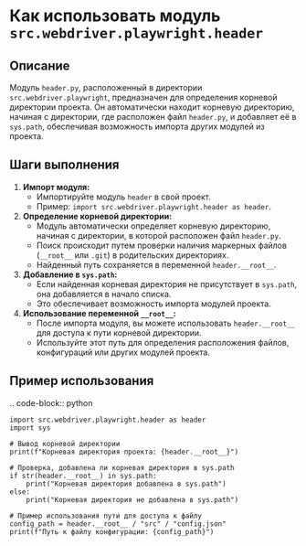 Как использовать модуль `src.webdriver.playwright.header`
=========================================================================================

Описание
-------------------------
Модуль `header.py`, расположенный в директории `src.webdriver.playwright`, предназначен для определения корневой директории проекта. Он автоматически находит корневую директорию, начиная с директории, где расположен файл `header.py`, и добавляет её в `sys.path`, обеспечивая возможность импорта других модулей из проекта.

Шаги выполнения
-------------------------
1. **Импорт модуля:**
   - Импортируйте модуль `header` в свой проект.
   -  Пример: `import src.webdriver.playwright.header as header`.
2. **Определение корневой директории:**
    -  Модуль автоматически определяет корневую директорию, начиная с директории, в которой расположен файл `header.py`.
    - Поиск происходит путем проверки наличия маркерных файлов (`__root__` или `.git`) в родительских директориях.
    -  Найденный путь сохраняется в переменной `header.__root__`.
3. **Добавление в `sys.path`:**
   - Если найденная корневая директория не присутствует в `sys.path`, она добавляется в начало списка.
   - Это обеспечивает возможность импорта модулей проекта.
4.  **Использование переменной `__root__`:**
    -  После импорта модуля, вы можете использовать `header.__root__` для доступа к пути корневой директории.
    -  Используйте этот путь для определения расположения файлов, конфигураций или других модулей проекта.

Пример использования
-------------------------
.. code-block:: python

    import src.webdriver.playwright.header as header
    import sys
    
    # Вывод корневой директории
    print(f"Корневая директория проекта: {header.__root__}")
    
    # Проверка, добавлена ли корневая директория в sys.path
    if str(header.__root__) in sys.path:
        print("Корневая директория добавлена в sys.path")
    else:
        print("Корневая директория не добавлена в sys.path")
    
    # Пример использования пути для доступа к файлу
    config_path = header.__root__ / "src" / "config.json"
    print(f"Путь к файлу конфигурации: {config_path}")